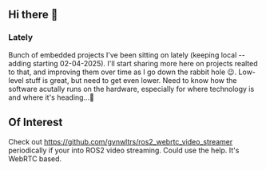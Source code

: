 ## Hi there 👋

<!--
**gvnwltrs/gvnwltrs** is a ✨ _special_ ✨ repository because its `README.md` (this file) appears on your GitHub profile.

Here are some ideas to get you started:

- 🔭 I’m currently working on ...
- 🌱 I’m currently learning ...
- 👯 I’m looking to collaborate on ...
- 🤔 I’m looking for help with ...
- 💬 Ask me about ...
- 📫 How to reach me: ...
- 😄 Pronouns: ...
- ⚡ Fun fact: ...
-->

### Lately

Bunch of embedded projects I've been sitting on lately (keeping local -- adding starting 02-04-2025). I'll start sharing more here on projects realted to that, and improving them over time as I go down the rabbit hole 😉. Low-level stuff is great, but need to get even lower. Need to know how the software acutally runs on the hardware, especially for where technology is and where it's heading...🧐

## Of Interest 

Check out https://github.com/gvnwltrs/ros2_webrtc_video_streamer periodically if your into ROS2 video streaming. Could use the help. It's WebRTC based. 
